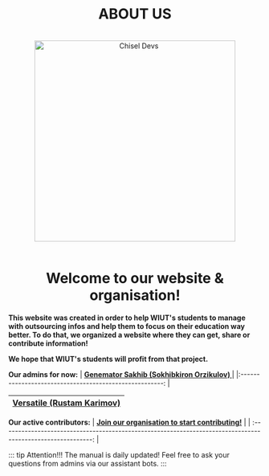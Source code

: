 <h1 align="center">ABOUT US</h1>

<br>

<div align="center">
 <img src="/assets/logo.png" height="400" width="400" alt="Chisel Devs"></div>

<br>

<h1 align="center"><b>Welcome to our website & organisation!</b></h1>

**This website was created in order to help WIUT's students to manage with outsourcing infos and help them to focus on their education way better.
To do that, we organized a website where they can get, share or contribute information!**

**We hope that WIUT's students will profit from that project.**

**Our admins for now:**
| [**Genemator Sakhib (Sokhibkiron Orzikulov) <Senior Dev>**](https://genemator.me) |
|:------------------------------------------------------: |

| [**Versatile (Rustam Karimov) <Junior Dev>**](https://t.me/rustam_karimov) |
| :------------------------------------------------------------------------: |


**Our active contributors:**
| [**Join our organisation to start contributing!**](https://github.com/chiseldevs) |
| :----------------------------------------------------------------------------------------------------------: |

::: tip Attention!!!
The manual is daily updated! Feel free to ask your questions from admins via our assistant bots.
:::

